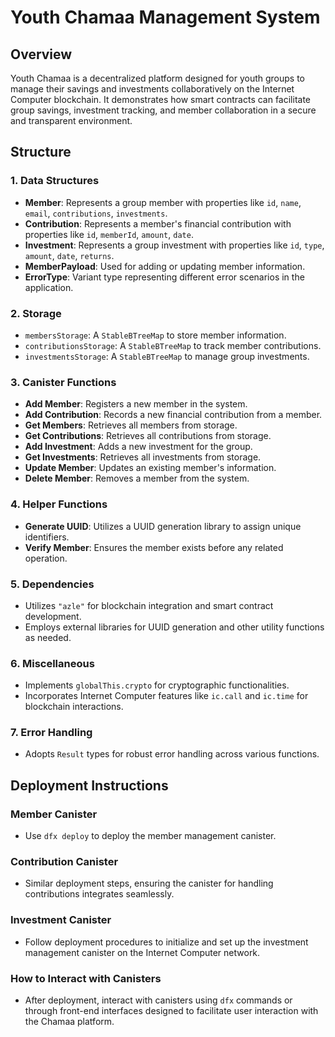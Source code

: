 # Youth Chamaa Management System

## Overview

Youth Chamaa is a decentralized platform designed for youth groups to manage their savings and investments collaboratively on the Internet Computer blockchain. It demonstrates how smart contracts can facilitate group savings, investment tracking, and member collaboration in a secure and transparent environment.

## Structure

### 1. Data Structures

- **Member**: Represents a group member with properties like `id`, `name`, `email`, `contributions`, `investments`.
- **Contribution**: Represents a member's financial contribution with properties like `id`, `memberId`, `amount`, `date`.
- **Investment**: Represents a group investment with properties like `id`, `type`, `amount`, `date`, `returns`.
- **MemberPayload**: Used for adding or updating member information.
- **ErrorType**: Variant type representing different error scenarios in the application.

### 2. Storage

- `membersStorage`: A `StableBTreeMap` to store member information.
- `contributionsStorage`: A `StableBTreeMap` to track member contributions.
- `investmentsStorage`: A `StableBTreeMap` to manage group investments.

### 3. Canister Functions

- **Add Member**: Registers a new member in the system.
- **Add Contribution**: Records a new financial contribution from a member.
- **Get Members**: Retrieves all members from storage.
- **Get Contributions**: Retrieves all contributions from storage.
- **Add Investment**: Adds a new investment for the group.
- **Get Investments**: Retrieves all investments from storage.
- **Update Member**: Updates an existing member's information.
- **Delete Member**: Removes a member from the system.

### 4. Helper Functions

- **Generate UUID**: Utilizes a UUID generation library to assign unique identifiers.
- **Verify Member**: Ensures the member exists before any related operation.

### 5. Dependencies

- Utilizes `"azle"` for blockchain integration and smart contract development.
- Employs external libraries for UUID generation and other utility functions as needed.

### 6. Miscellaneous

- Implements `globalThis.crypto` for cryptographic functionalities.
- Incorporates Internet Computer features like `ic.call` and `ic.time` for blockchain interactions.

### 7. Error Handling

- Adopts `Result` types for robust error handling across various functions.

## Deployment Instructions

### Member Canister

- Use `dfx deploy` to deploy the member management canister.

### Contribution Canister

- Similar deployment steps, ensuring the canister for handling contributions integrates seamlessly.

### Investment Canister

- Follow deployment procedures to initialize and set up the investment management canister on the Internet Computer network.

### How to Interact with Canisters

- After deployment, interact with canisters using `dfx` commands or through front-end interfaces designed to facilitate user interaction with the Chamaa platform.

